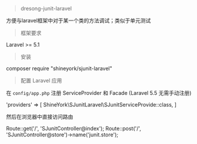 > dresong-junit-laravel

方便与laravel框架中对于某一个类的方法调试；类似于单元测试

> 框架要求

Laravel >= 5.1

> 安装

composer require "shineyork/sjunit-laravel"

> 配置
> Laravel 应用

在 `config/app.php` 注册 ServiceProvider 和 Facade (Laravel 5.5 无需手动注册)

'providers' => [
    ShineYork\SJunitLaravel\SJunitServiceProvide::class,
]

然后在浏览器中直接访问路由

Route::get('/', 'SJunitController@index');
Route::post('/', 'SJunitController@store')->name('junit.store');
